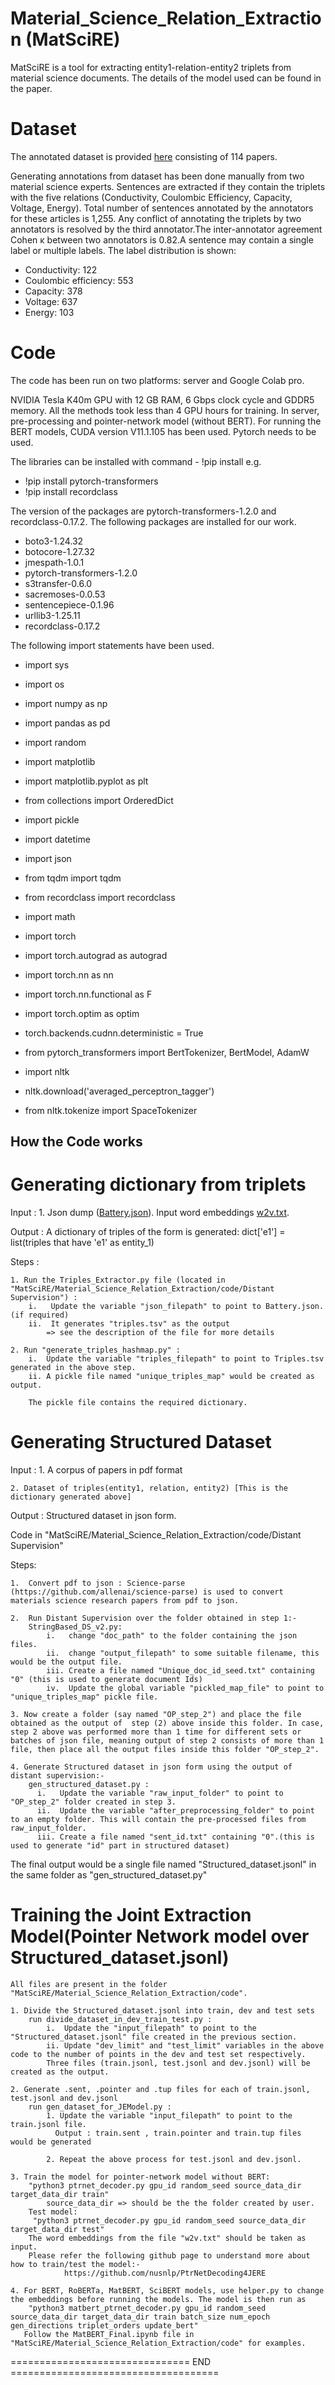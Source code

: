 # Material_Science_Relation_Extraction (MatSciRE)

MatSciRE is a tool for extracting entity1-relation-entity2 triplets from material science documents. The details of the model used can be found in the paper.

# Dataset

The annotated dataset is provided [here](https://drive.google.com/drive/folders/1Tx-jHdTmGBb2XKtC_n5fOXG5w1pRxjFN?usp=sharing) consisting of 114 papers.

Generating annotations from dataset has been done manually from two material science experts. Sentences are extracted if they contain the triplets with the five relations (Conductivity, Coulombic Efficiency, Capacity, Voltage, Energy). Total number of sentences annotated by the annotators for these articles is 1,255. Any conflict of annotating the triplets by two annotators is resolved by the third annotator.The inter-annotator agreement Cohen κ between two annotators is 0.82.A sentence may contain a single label or multiple labels. The label distribution is shown:

- Conductivity: 122
- Coulombic efficiency: 553
- Capacity: 378
- Voltage: 637
- Energy: 103

# Code

The code has been run on two platforms: server and Google Colab pro.

NVIDIA Tesla K40m GPU with 12
GB RAM, 6 Gbps clock cycle and GDDR5 memory. All the methods took less than 4 GPU hours for training. In server, pre-processing and pointer-network model (without BERT). For running the BERT models, CUDA version V11.1.105 has been used. Pytorch needs to be used.

The libraries can be installed with command - !pip install e.g. 

- !pip install pytorch-transformers
- !pip install recordclass

The version of the packages are pytorch-transformers-1.2.0 and recordclass-0.17.2. The following packages are installed for our work.

- boto3-1.24.32
- botocore-1.27.32 
- jmespath-1.0.1
- pytorch-transformers-1.2.0 
- s3transfer-0.6.0
- sacremoses-0.0.53
- sentencepiece-0.1.96
- urllib3-1.25.11
- recordclass-0.17.2

The following import statements have been used.

- import sys
- import os
- import numpy as np
- import pandas as pd
- import random
- import matplotlib
- import matplotlib.pyplot as plt

- from collections import OrderedDict
- import pickle
- import datetime
- import json
- from tqdm import tqdm
- from recordclass import recordclass
- import math
- import torch
- import torch.autograd as autograd
- import torch.nn as nn
- import torch.nn.functional as F
- import torch.optim as optim
- torch.backends.cudnn.deterministic = True
- from pytorch_transformers import BertTokenizer, BertModel, AdamW

- import nltk
- nltk.download('averaged_perceptron_tagger')
- from nltk.tokenize import SpaceTokenizer


How the Code works
---------------------------------------
Generating dictionary from triplets
========================================
Input : 
    1. Json dump ([Battery.json](https://drive.google.com/file/d/16eqDPl61SiUMEwHgshwOvar5KcNJ-oQt/view?usp=sharing)). Input word embeddings [w2v.txt](https://drive.google.com/file/d/1QapkU-uYwdFRQ8-aR80SaSiFcCCCCuEn/view?usp=sharing).
    

Output : 
    A dictionary of triples of the form is generated:
        dict['e1'] = list(triples that have 'e1' as entity_1)

Steps : 

    1. Run the Triples_Extractor.py file (located in "MatSciRE/Material_Science_Relation_Extraction/code/Distant Supervision") : 
        i.   Update the variable "json_filepath" to point to Battery.json. (if required)
        ii.  It generates "triples.tsv" as the output
            => see the description of the file for more details
            
    2. Run "generate_triples_hashmap.py" : 
        i.  Update the variable "triples_filepath" to point to Triples.tsv generated in the above step.
        ii. A pickle file named "unique_triples_map" would be created as output.
         
        The pickle file contains the required dictionary.

Generating Structured Dataset
=========================================
Input : 
    1. A corpus of papers in pdf format
    
    2. Dataset of triples(entity1, relation, entity2) [This is the dictionary generated above]
    
Output : 
    Structured dataset in json form.

Code in "MatSciRE/Material_Science_Relation_Extraction/code/Distant Supervision"

Steps:

    1.  Convert pdf to json : Science-parse (https://github.com/allenai/science-parse) is used to convert materials science research papers from pdf to json.
    
    2.  Run Distant Supervision over the folder obtained in step 1:-
        StringBased_DS_v2.py: 
            i.   change "doc_path" to the folder containing the json files.
            ii.  change "output_filepath" to some suitable filename, this would be the output file.
            iii. Create a file named "Unique_doc_id_seed.txt" containing "0" (this is used to generate document Ids)
            iv.  Update the global variable "pickled_map_file" to point to "unique_triples_map" pickle file.
    
    3. Now create a folder (say named "OP_step_2") and place the file obtained as the output of  step (2) above inside this folder. In case, step 2 above was performed more than 1 time for different sets or batches of json file, meaning output of step 2 consists of more than 1 file, then place all the output files inside this folder "OP_step_2".
            
    4. Generate Structured dataset in json form using the output of distant supervision:-
        gen_structured_dataset.py : 
          i.   Update the variable "raw_input_folder" to point to "OP_step_2" folder created in step 3.
          ii.  Update the variable "after_preprocessing_folder" to point to an empty folder. This will contain the pre-processed files from raw_input_folder.
          iii. Create a file named "sent_id.txt" containing "0".(this is used to generate "id" part in structured dataset)
            
 The final output would be a single file named "Structured_dataset.jsonl" in the same folder as "gen_structured_dataset.py"
        

Training the Joint Extraction Model(Pointer Network model over Structured_dataset.jsonl)
=====================================================================
    All files are present in the folder "MatSciRE/Material_Science_Relation_Extraction/code".
   
    1. Divide the Structured_dataset.jsonl into train, dev and test sets
        run divide_dataset_in_dev_train_test.py :
            i.  Update the "input_filepath" to point to the "Structured_dataset.jsonl" file created in the previous section.
            ii. Update "dev_limit" and "test_limit" variables in the above code to the number of points in the dev and test set respectively.
            Three files (train.jsonl, test.jsonl and dev.jsonl) will be created as the output.
    
    2. Generate .sent, .pointer and .tup files for each of train.jsonl, test.jsonl and dev.jsonl
        run gen_dataset_for_JEModel.py : 
            1. Update the variable "input_filepath" to point to the train.jsonl file.
              Output : train.sent , train.pointer and train.tup files would be generated
            
            2. Repeat the above process for test.jsonl and dev.jsonl.
    
    3. Train the model for pointer-network model without BERT:
        "python3 ptrnet_decoder.py gpu_id random_seed source_data_dir target_data_dir train"
            source_data_dir => should be the the folder created by user.
        Test model:
         "python3 ptrnet_decoder.py gpu_id random_seed source_data_dir target_data_dir test"
        The word embeddings from the file "w2v.txt" should be taken as input.
        Please refer the following github page to understand more about how to train/test the model:-
                https://github.com/nusnlp/PtrNetDecoding4JERE
                
    4. For BERT, RoBERTa, MatBERT, SciBERT models, use helper.py to change the embeddings before running the models. The model is then run as 
        "python3 matbert_ptrnet_decoder.py gpu_id random_seed source_data_dir target_data_dir train batch_size num_epoch gen_directions triplet_orders update_bert"
       Follow the MatBERT_Final.ipynb file in "MatSciRE/Material_Science_Relation_Extraction/code" for examples.
    
=============================== END ====================================

